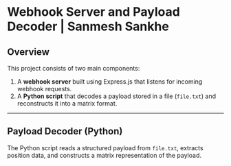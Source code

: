 # Webhook Server and Payload Decoder | Sanmesh Sankhe

## Overview

This project consists of two main components:

1. A **webhook server** built using Express.js that listens for incoming webhook requests.
2. A **Python script** that decodes a payload stored in a file (`file.txt`) and reconstructs it into a matrix format.

---

## Payload Decoder (Python)

The Python script reads a structured payload from `file.txt`, extracts position data, and constructs a matrix representation of the payload.
